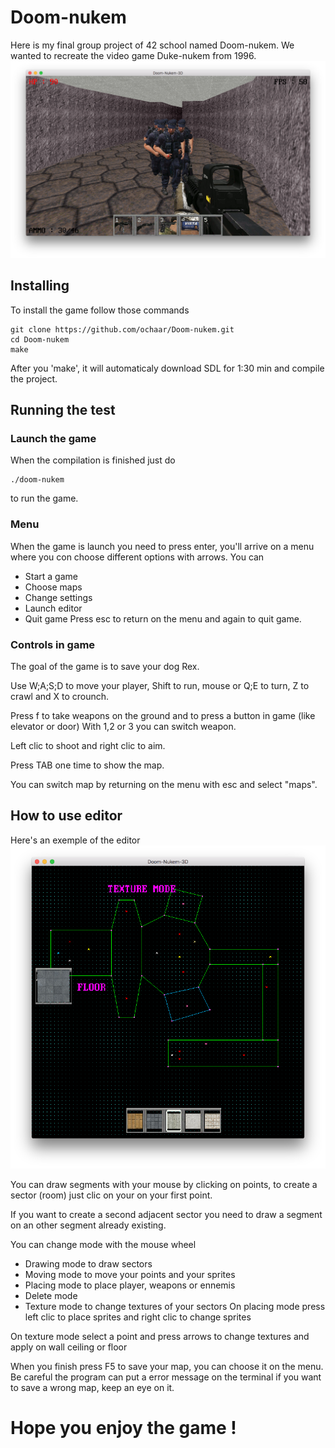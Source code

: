 # Doom-nukem

Here is my final group project of 42 school named Doom-nukem.
We wanted to recreate the video game Duke-nukem from 1996.
![doom](doom-nukem.png)

## Installing

To install the game follow those commands

```
git clone https://github.com/ochaar/Doom-nukem.git
cd Doom-nukem
make
```
After you 'make', it will automaticaly download SDL for 1:30 min
and compile the project.

## Running the test

### Launch the game

When the compilation is finished just do

```
./doom-nukem
```
to run the game.

### Menu

When the game is launch you need to press enter, you'll arrive on a menu where you
con choose different options with arrows.
You can
* Start a game
* Choose maps
* Change settings
* Launch editor
* Quit game
Press esc to return on the menu and again to quit game.

### Controls in game

The goal of the game is to save your dog Rex.

Use W;A;S;D to move your player, Shift to run, mouse or Q;E to turn, Z to crawl
and X to crounch.

Press f to take weapons on the ground and to press a button in game (like elevator or door)
With 1,2 or 3 you can switch weapon.

Left clic to shoot and right clic to aim.

Press TAB one time to show the map.

You can switch map by returning on the menu with esc and select "maps".

## How to use editor

Here's an exemple of the editor
![editor](example.png)

You can draw segments with your mouse by clicking on points, to create a sector (room) just
clic on your on your first point.

If you want to create a second adjacent sector you need to draw a segment on an other segment already existing.

You can change mode with the mouse wheel
* Drawing mode to draw sectors
* Moving mode to move your points and your sprites
* Placing mode to place player, weapons or ennemis
* Delete mode
* Texture mode to change textures of your sectors
On placing mode press left clic to place sprites and right clic to change sprites

On texture mode select a point and press arrows to change textures and apply on wall ceiling or floor

When you finish press F5 to save your map, you can choose it on the menu. Be careful the program can put a error message on the terminal if you want to save a wrong map, keep an eye on it.

# Hope you enjoy the game !
